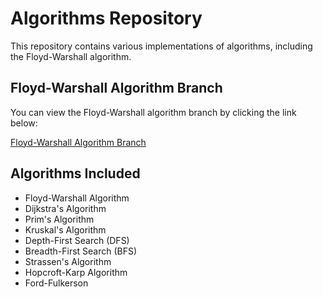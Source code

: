# Algorithms Repository

This repository contains various implementations of algorithms, including the Floyd-Warshall algorithm.

## Floyd-Warshall Algorithm Branch

You can view the Floyd-Warshall algorithm branch by clicking the link below:

[Floyd-Warshall Algorithm Branch](https://github.com/Maheshtippanu/Algorithms/branches/yours?branch_event=branch%2520%27Floyd-Warshall_algorithm%27%2520was%2520created)

## Algorithms Included

- Floyd-Warshall Algorithm
- Dijkstra's Algorithm
- Prim's Algorithm
- Kruskal's Algorithm
- Depth-First Search (DFS)
- Breadth-First Search (BFS)
- Strassen's Algorithm
- Hopcroft-Karp Algorithm
- Ford-Fulkerson
